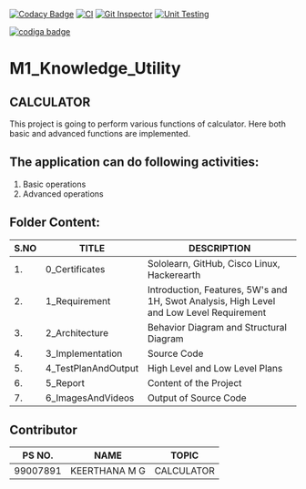 [![Codacy Badge](https://app.codacy.com/project/badge/Grade/c6c582d2b6dc4a9095600d8ecb7db65f)](https://www.codacy.com/gh/KeerthuMG/M1_Knowledge_Utility/dashboard?utm_source=github.com&amp;utm_medium=referral&amp;utm_content=KeerthuMG/M1_Knowledge_Utility&amp;utm_campaign=Badge_Grade)
[![CI](https://github.com/KeerthuMG/M1_Knowledge_Utility/actions/workflows/main.yml/badge.svg)](https://github.com/KeerthuMG/M1_Knowledge_Utility/actions/workflows/main.yml)
[![Git Inspector](https://github.com/KeerthuMG/M1_Knowledge_Utility/actions/workflows/Git%20Inspector.yml/badge.svg)](https://github.com/KeerthuMG/M1_Knowledge_Utility/actions/workflows/Git%20Inspector.yml)
[![Unit Testing](https://github.com/KeerthuMG/M1_Knowledge_Utility/actions/workflows/Unit%20Testing.yml/badge.svg)](https://github.com/KeerthuMG/M1_Knowledge_Utility/actions/workflows/Unit%20Testing.yml)


<a href="https://app.codiga.io/public/user/github/KeerthuMG">
   <img src="https://api.codiga.io/public/badge/user/github/KeerthuMG?style=dark" alt="codiga badge" />
</a>

# M1_Knowledge_Utility <BR/>


## CALCULATOR <BR/>
This project is going to perform various functions of calculator. Here both basic and advanced functions are implemented.

## The application can do following activities: <BR/>
1. Basic operations
2. Advanced operations

## Folder Content: <BR/>

| S.NO | TITLE | DESCRIPTION |
|------|-------|-------------|
|1.    | 0_Certificates | Sololearn, GitHub, Cisco Linux, Hackerearth |
|2.    | 1_Requirement  | Introduction, Features, 5W's and 1H, Swot Analysis, High Level and Low Level Requirement |
|3.    | 2_Architecture | Behavior Diagram and Structural Diagram |
|4.    | 3_Implementation | Source Code |
|5.    | 4_TestPlanAndOutput | High Level and Low Level Plans |
|6.    | 5_Report | Content of the Project |
|7.    | 6_ImagesAndVideos | Output of Source Code |

## Contributor 
| PS NO. | NAME | TOPIC |
|--------|------|-------|
|99007891| KEERTHANA M G | CALCULATOR |

